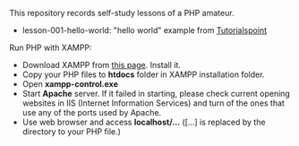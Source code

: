 This repository records self-study lessons of a PHP amateur.

* lesson-001-hello-world: "hello world" example from [Tutorialspoint](https://www.tutorialspoint.com/php/php_introduction.htm)

Run PHP with XAMPP:

* Download XAMPP from [this page](https://www.apachefriends.org/index.html). Install it.
* Copy your PHP files to __htdocs__ folder in XAMPP installation folder.
* Open __xampp-control.exe__
* Start __Apache__ server. If it failed in starting, please check current opening websites in IIS (Internet Information Services) and turn of the ones that use any of the ports used by Apache.
* Use web browser and access __localhost/...__ ([...] is replaced by the directory to your PHP file.)
